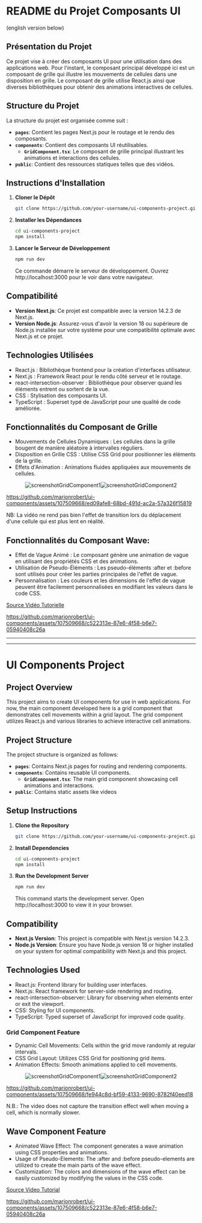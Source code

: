 # README du Projet Composants UI

(english version below)

## Présentation du Projet

Ce projet vise à créer des composants UI pour une utilisation dans des applications web. Pour l'instant, le composant principal développé ici est un composant de grille qui illustre les mouvements de cellules dans une disposition en grille. Le composant de grille utilise React.js ainsi que diverses bibliothèques pour obtenir des animations interactives de cellules.

## Structure du Projet

La structure du projet est organisée comme suit :

- **`pages`**: Contient les pages Next.js pour le routage et le rendu des composants.
- **`components`**: Contient des composants UI réutilisables.
  - **`GridComponent.tsx`**: Le composant de grille principal illustrant les animations et interactions des cellules.
- **`public`**: Contient des ressources statiques telles que des vidéos.


## Instructions d'Installation

1. **Cloner le Dépôt**
   ```bash
   git clone https://github.com/your-username/ui-components-project.git
    ```

3. **Installer les Dépendances**
   ```bash
   cd ui-components-project
   npm install
   ```

4. **Lancer le Serveur de Développement**
   ```bash
   npm run dev
   ```

   Ce commande démarre le serveur de développement. Ouvrez http://localhost:3000 pour le voir dans votre navigateur.


## Compatibilité

- **Version Next.js**: Ce projet est compatible avec la version 14.2.3 de Next.js.
- **Version Node.js**: Assurez-vous d'avoir la version 18 ou supérieure de Node.js installée sur votre système pour une compatibilité optimale avec Next.js et ce projet.

## Technologies Utilisées
- React.js : Bibliothèque frontend pour la création d'interfaces utilisateur.
- Next.js : Framework React pour le rendu côté serveur et le routage.
- react-intersection-observer : Bibliothèque pour observer quand les éléments entrent ou sortent de la vue.
- CSS : Stylisation des composants UI.
- TypeScript : Superset typé de JavaScript pour une qualité de code améliorée.

## Fonctionnalités du Composant de Grille
- Mouvements de Cellules Dynamiques : Les cellules dans la grille bougent de manière aléatoire à intervalles réguliers.
- Disposition en Grille CSS : Utilise CSS Grid pour positionner les éléments de la grille.
- Effets d'Animation : Animations fluides appliquées aux mouvements de cellules.

<div style="display: flex; justify-content: center;">
  <img src="public/images/screenshotGridComponent1.png" alt="screenshotGridComponent1" />
  <img src="public/images/screenshotGridComponent2.png" alt="screenshotGridComponent2" />
</div>

https://github.com/marionrobert/ui-components/assets/107509668/ed09afe8-68bd-491d-ac2a-57a326f15819

NB: La vidéo ne rend pas bien l'effet de transition lors du déplacement d'une cellule qui est plus lent en réalité.


## Fonctionnalités du Composant Wave:
- Effet de Vague Animé : Le composant génère une animation de vague en utilisant des propriétés CSS et des animations.
- Utilisation de Pseudo-Éléments : Les pseudo-éléments :after et :before sont utilisés pour créer les parties principales de l'effet de vague.
- Personnalisation : Les couleurs et les dimensions de l'effet de vague peuvent être facilement personnalisées en modifiant les valeurs dans le code CSS.

[Source Vidéo Tutorielle](https://www.youtube.com/watch?v=v5uHEUnEjwM)

https://github.com/marionrobert/ui-components/assets/107509668/c522313e-87e6-4f58-b6e7-05940408c26a




***
***


# UI Components Project



## Project Overview

This project aims to create UI components for use in web applications. For now, the main component developed here is a grid component that demonstrates cell movements within a grid layout. The grid component utilizes React.js and various libraries to achieve interactive cell animations.



## Project Structure

The project structure is organized as follows:

- **`pages`**: Contains Next.js pages for routing and rendering components.
- **`components`**: Contains reusable UI components.
  - **`GridComponent.tsx`**: The main grid component showcasing cell animations and interactions.
- **`public`**: Contains static assets like videos


## Setup Instructions

1. **Clone the Repository**
   ```bash
   git clone https://github.com/your-username/ui-components-project.git
    ```
2. **Install Dependencies**
   ```bash
   cd ui-components-project
   npm install
   ```
3. **Run the Development Server**
   ```bash
   npm run dev
   ```
   This command starts the development server. Open http://localhost:3000 to view it in your browser.

## Compatibility

- **Next.js Version**: This project is compatible with Next.js version 14.2.3.
- **Node.js Version**: Ensure you have Node.js version 18 or higher installed on your system for optimal compatibility with Next.js and this project.

## Technologies Used
- React.js: Frontend library for building user interfaces.
- Next.js: React framework for server-side rendering and routing.
- react-intersection-observer: Library for observing when elements enter or exit the viewport.
- CSS: Styling for UI components.
- TypeScript: Typed superset of JavaScript for improved code quality.

### Grid Component Feature
- Dynamic Cell Movements: Cells within the grid move randomly at regular intervals.
- CSS Grid Layout: Utilizes CSS Grid for positioning grid items.
- Animation Effects: Smooth animations applied to cell movements.

<div style="display: flex; justify-content: center;">
  <img src="public/images/screenshotGridComponent1.png" alt="screenshotGridComponent1" />
  <img src="public/images/screenshotGridComponent2.png" alt="screenshotGridComponent2" />
</div>


https://github.com/marionrobert/ui-components/assets/107509668/fe944c8d-bf59-4133-9690-8782f40eed18

N.B.: The video does not capture the transition effect well when moving a cell, which is normally slower.


## Wave Component Feature
- Animated Wave Effect: The component generates a wave animation using CSS properties and animations.
- Usage of Pseudo-Elements: The :after and :before pseudo-elements are utilized to create the main parts of the wave effect.
- Customization: The colors and dimensions of the wave effect can be easily customized by modifying the values in the CSS code.

[Source Video Tutorial](https://www.youtube.com/watch?v=v5uHEUnEjwM)

https://github.com/marionrobert/ui-components/assets/107509668/c522313e-87e6-4f58-b6e7-05940408c26a


